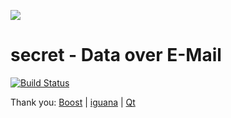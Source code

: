 ![](https://raw.github.com/qqlilichong/secret/master/logo.png)

secret - Data over E-Mail
=========================
[![Build Status](https://travis-ci.org/meolu/walle-web.svg?branch=master)](https://github.com/qqlilichong/secret)

Thank you:
[Boost](http://www.boost.org/) |
[iguana](https://github.com/qicosmos/iguana/) |
[Qt](https://www.qt.io/)

